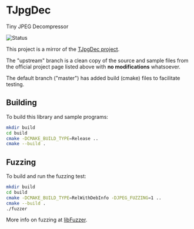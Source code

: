 # TJpgDec
Tiny JPEG Decompressor

![Status](https://github.com/BigMumf/display-keyboard/actions/workflows/push_audit.yml/badge.svg)

This project is a mirror of the [TJpgDec project](http://elm-chan.org/fsw/tjpgd/00index.html).

The "upstream" branch is a clean copy of the source and sample files
from the official project page listed above with **no modifications**
whatsoever.

The default branch ("master") has added build (cmake) files to facilitate
testing.

## Building

To build this library and sample programs:

```sh
mkdir build
cd build
cmake -DCMAKE_BUILD_TYPE=Release ..
cmake --build .
```

## Fuzzing

To build and run the fuzzing test:

```sh
mkdir build
cd build
cmake -DCMAKE_BUILD_TYPE=RelWithDebInfo -DJPEG_FUZZING=1 ..
cmake --build .
./fuzzer
```

More info on fuzzing at [libFuzzer](https://llvm.org/docs/LibFuzzer.html).
